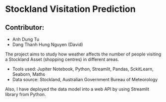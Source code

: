 # Stockland Visitation Prediction

## Contributor:
- Anh Dung Tu 
- Dang Thanh Hung Nguyen (David)

The project aims to study how weather affects the number of people visiting a Stockland Asset (shopping centres) in different areas. 

- Tools used: Jupiter Notebook, Python, Streamlit, Pandas, SckitLearn, Seaborn, Maths
- Data source: Stockland, Australian Government Bureau of Meteorology

Also, I have deployed the data model into a web API by using Streamlit library from Python. 
